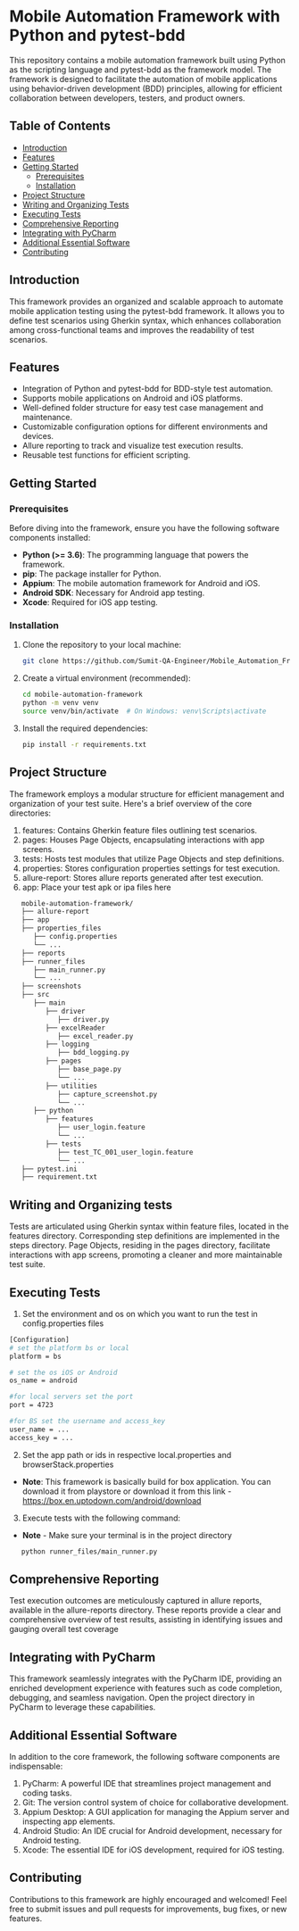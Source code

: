 # Mobile Automation Framework with Python and pytest-bdd

This repository contains a mobile automation framework built using Python as the scripting language and pytest-bdd as the framework model. The framework is designed to facilitate the automation of mobile applications using behavior-driven development (BDD) principles, allowing for efficient collaboration between developers, testers, and product owners.

## Table of Contents

- [Introduction](#introduction)
- [Features](#features)
- [Getting Started](#getting-started)
  - [Prerequisites](#prerequisites)
  - [Installation](#installation)
- [Project Structure](#project-structure)
- [Writing and Organizing Tests](#writing-and-organizing-tests)
- [Executing Tests](#executing-tests)
- [Comprehensive Reporting](#comprehensive-reporting)
- [Integrating with PyCharm](#integrating-with-pycharm)
- [Additional Essential Software](#additional-essential-software)
- [Contributing](#contributing)

## Introduction

This framework provides an organized and scalable approach to automate mobile application testing using the pytest-bdd framework. It allows you to define test scenarios using Gherkin syntax, which enhances collaboration among cross-functional teams and improves the readability of test scenarios.

## Features

- Integration of Python and pytest-bdd for BDD-style test automation.
- Supports mobile applications on Android and iOS platforms.
- Well-defined folder structure for easy test case management and maintenance.
- Customizable configuration options for different environments and devices.
- Allure reporting to track and visualize test execution results.
- Reusable test functions for efficient scripting.

## Getting Started

### Prerequisites

Before diving into the framework, ensure you have the following software components installed:

- **Python (>= 3.6)**: The programming language that powers the framework.
- **pip**: The package installer for Python.
- **Appium**: The mobile automation framework for Android and iOS.
- **Android SDK**: Necessary for Android app testing.
- **Xcode**: Required for iOS app testing.

### Installation

1. Clone the repository to your local machine:

   ```bash
   git clone https://github.com/Sumit-QA-Engineer/Mobile_Automation_Framework_Python.git

2. Create a virtual environment (recommended):

   ```bash
   cd mobile-automation-framework
   python -m venv venv
   source venv/bin/activate  # On Windows: venv\Scripts\activate

3. Install the required dependencies:

   ```bash
   pip install -r requirements.txt

## Project Structure

The framework employs a modular structure for efficient management and organization of your test suite. Here's a brief overview of the core directories:

1. features: Contains Gherkin feature files outlining test scenarios.
2. pages: Houses Page Objects, encapsulating interactions with app screens.
3. tests: Hosts test modules that utilize Page Objects and step definitions.
4. properties: Stores configuration properties settings for test execution.
5. allure-report: Stores allure reports generated after test execution.
6. app: Place your test apk or ipa files here

```bash
   mobile-automation-framework/
   ├── allure-report
   ├── app
   ├── properties_files
      ├── config.properties
      └── ...
   ├── reports
   ├── runner_files
      ├── main_runner.py
      └── ...
   ├── screenshots
   ├── src
      ├── main
         ├── driver
            ├── driver.py
         ├── excelReader
            ├── excel_reader.py
         ├── logging
            ├── bdd_logging.py
         ├── pages
            ├── base_page.py
            └── ...
         ├── utilities
            ├── capture_screenshot.py
            └── ...
      ├── python
         ├── features
            ├── user_login.feature
            └── ...
         ├── tests
            ├── test_TC_001_user_login.feature
            └── ... 
   ├── pytest.ini
   ├── requirement.txt

```

## Writing and Organizing tests
Tests are articulated using Gherkin syntax within feature files, located in the features directory. Corresponding step definitions are implemented in the steps directory. Page Objects, residing in the pages directory, facilitate interactions with app screens, promoting a cleaner and more maintainable test suite.

## Executing Tests
1. Set the environment and os on which you want to run the test in config.properties files
```bash
[Configuration]
# set the platform bs or local
platform = bs

# set the os iOS or Android
os_name = android

#for local servers set the port
port = 4723

#for BS set the username and access_key
user_name = ...
access_key = ...
```

2. Set the app path or ids in respective local.properties and browserStack.properties

- **Note**: This framework is basically build for box application. You can download it from playstore or download it from this link - https://box.en.uptodown.com/android/download

3. Execute tests with the following command:

- **Note** - Make sure your terminal is in the project directory
```bash
   python runner_files/main_runner.py
```

## Comprehensive Reporting

Test execution outcomes are meticulously captured in allure reports, available in the allure-reports directory. These reports provide a clear and comprehensive overview of test results, assisting in identifying issues and gauging overall test coverage

## Integrating with PyCharm

This framework seamlessly integrates with the PyCharm IDE, providing an enriched development experience with features such as code completion, debugging, and seamless navigation. Open the project directory in PyCharm to leverage these capabilities.

## Additional Essential Software
In addition to the core framework, the following software components are indispensable:

1. PyCharm: A powerful IDE that streamlines project management and coding tasks.
2. Git: The version control system of choice for collaborative development.
3. Appium Desktop: A GUI application for managing the Appium server and inspecting app elements.
4. Android Studio: An IDE crucial for Android development, necessary for Android testing.
5. Xcode: The essential IDE for iOS development, required for iOS testing.

## Contributing
Contributions to this framework are highly encouraged and welcomed! Feel free to submit issues and pull requests for improvements, bug fixes, or new features.
